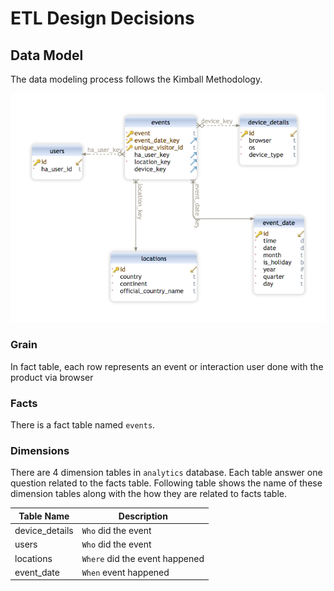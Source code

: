 # ETL Design Decisions

## Data Model

The data modeling process follows the Kimball Methodology.

![etl__analytics_data_model](./images/etl__analytics_data_model.png)

### Grain

In fact table, each row represents an event or interaction user done with the product via browser

### Facts

There is a fact table named `events`.

### Dimensions

There are 4 dimension tables in `analytics` database. Each table answer one question related to the facts table. Following table shows the name of these dimension tables along with the how they are related to facts table.

| Table Name     | Description                    |
| -------------- | ------------------------------ |
| device_details | `Who` did the event            |
| users          | `Who` did the event            |
| locations      | `Where` did the event happened |
| event_date     | `When` event happened          |
